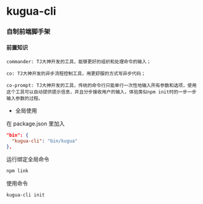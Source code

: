 # kugua-cli

### 自制前端脚手架

#### 前置知识

```base
commander: TJ大神开发的工具，能够更好的组织和处理命令的输入；

co: TJ大神开发的异步流程控制工具，用更舒服的方式写异步代码；

co-prompt: TJ大神开发的工具，传统的命令行只能单行一次性地输入所有参数和选项，使用这个工具可以自动提供提示信息，并且分步接收用户的输入，体验类似npm init时的一步一步输入参数的过程。
```

* 全局使用

在 package.json 里加入

```json
"bin": {
  "kugua-cli": "bin/kugua"
},
```

运行绑定全局命令

```cmd
npm link
```

使用命令

```cmd
kugua-cli init
```
